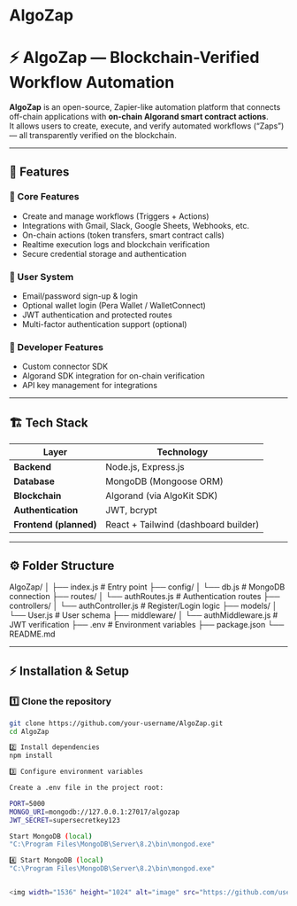 # AlgoZap
# ⚡ AlgoZap — Blockchain-Verified Workflow Automation

**AlgoZap** is an open-source, Zapier-like automation platform that connects off-chain applications with **on-chain Algorand smart contract actions**.  
It allows users to create, execute, and verify automated workflows (“Zaps”) — all transparently verified on the blockchain.

---

## 🚀 Features

### 🧩 Core Features
- Create and manage workflows (Triggers + Actions)
- Integrations with Gmail, Slack, Google Sheets, Webhooks, etc.
- On-chain actions (token transfers, smart contract calls)
- Realtime execution logs and blockchain verification
- Secure credential storage and authentication

### 🔐 User System
- Email/password sign-up & login
- Optional wallet login (Pera Wallet / WalletConnect)
- JWT authentication and protected routes
- Multi-factor authentication support (optional)

### 🧠 Developer Features
- Custom connector SDK
- Algorand SDK integration for on-chain verification
- API key management for integrations

---

## 🏗️ Tech Stack

| Layer | Technology |
|-------|-------------|
| **Backend** | Node.js, Express.js |
| **Database** | MongoDB (Mongoose ORM) |
| **Blockchain** | Algorand (via AlgoKit SDK) |
| **Authentication** | JWT, bcrypt |
| **Frontend (planned)** | React + Tailwind (dashboard builder) |

---

## ⚙️ Folder Structure
AlgoZap/
│
├── index.js # Entry point
├── config/
│ └── db.js # MongoDB connection
├── routes/
│ └── authRoutes.js # Authentication routes
├── controllers/
│ └── authController.js # Register/Login logic
├── models/
│ └── User.js # User schema
├── middleware/
│ └── authMiddleware.js # JWT verification
├── .env # Environment variables
├── package.json
└── README.md


---

## ⚡ Installation & Setup

### 1️⃣ Clone the repository
```bash
git clone https://github.com/your-username/AlgoZap.git
cd AlgoZap

2️⃣ Install dependencies
npm install

3️⃣ Configure environment variables

Create a .env file in the project root:

PORT=5000
MONGO_URI=mongodb://127.0.0.1:27017/algozap
JWT_SECRET=supersecretkey123

Start MongoDB (local)
"C:\Program Files\MongoDB\Server\8.2\bin\mongod.exe"

4️⃣ Start MongoDB (local)
"C:\Program Files\MongoDB\Server\8.2\bin\mongod.exe"


<img width="1536" height="1024" alt="image" src="https://github.com/user-attachments/assets/1394ffa8-0b1a-468c-9311-60f57efa125a" />
